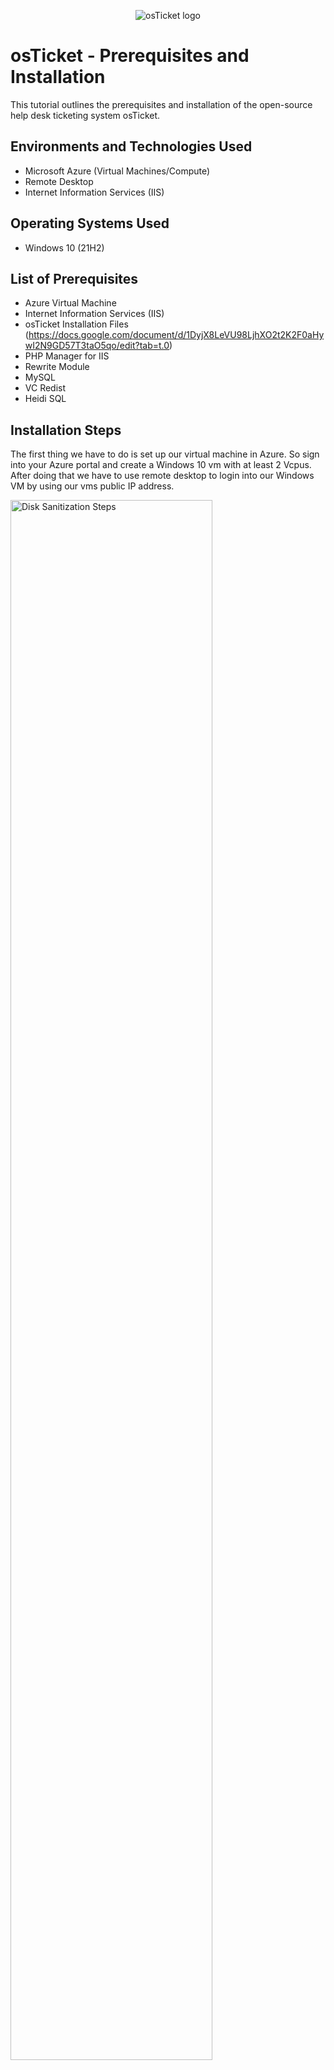 <p align="center">
<img src="https://i.imgur.com/Clzj7Xs.png" alt="osTicket logo"/>
</p>

<h1>osTicket - Prerequisites and Installation</h1>
This tutorial outlines the prerequisites and installation of the open-source help desk ticketing system osTicket.<br />

<h2>Environments and Technologies Used</h2>

- Microsoft Azure (Virtual Machines/Compute)
- Remote Desktop
- Internet Information Services (IIS)

<h2>Operating Systems Used </h2>

- Windows 10</b> (21H2)

<h2>List of Prerequisites</h2>

- Azure Virtual Machine
- Internet Information Services (IIS)
- osTicket Installation Files (https://docs.google.com/document/d/1DyjX8LeVU98LjhXO2t2K2F0aHywI2N9GD57T3taO5qo/edit?tab=t.0)
- PHP Manager for IIS
- Rewrite Module
- MySQL
- VC Redist
- Heidi SQL

<h2>Installation Steps</h2>

<p>
The first thing we have to do is set up our virtual machine in Azure. So sign into your Azure portal and create a Windows 10 vm with at least 2 Vcpus.
  After doing that we have to use remote desktop to login into our Windows VM by using our vms public IP address.
</p>
<p>
<img src="https://i.imgur.com/madXwPZ.png" height="80%" width="80%" alt="Disk Sanitization Steps"/>
</p>
<br />

<p>
Make sure to download the Os Ticket installation files and extract them to our desktop. You should end up with something like this.
</p>
<p>
<img src="https://i.imgur.com/Fe9rJX3.png" height="80%" width="80%" alt="Disk Sanitization Steps"/>
</p>
<br />

<p>
We now Install and Enable IIS in Windows WITH CGI. Go to your control panel and locate uninstall a program.
</p>
<p>
<img src="https://i.imgur.com/7hClpMF.png" height="80%" width="80%" alt="Disk Sanitization Steps"/>
</p>
<br />

<p>
click on turn windows features on or off. Follow this directory to enable and install IIS with CGI.Make sure to check the boxes. World Wide Web Services -> Application Development Features -> [X] CGI
</p>
<p>
<img src="https://i.imgur.com/f1q3yN9.png" height="80%" width="80%" alt="Disk Sanitization Steps"/>
</p>
<br />

<p>
From the OsTicket Installation Files folder, install PHP Manager for IIS (PHPManagerForIIS_V1.5.0.msi)
</p>
<p>
<img src="https://i.imgur.com/pSoRX37.png" height="80%" width="80%" alt="Disk Sanitization Steps"/>
</p>
<br />

<p>
From the OsTicket Installation Files folder, install the Rewrite Module (rewrite_amd64_en-US.msi)
</p>
<p>
<img src="https://i.imgur.com/rwaEjBI.png" height="80%" width="80%" alt="Disk Sanitization Steps"/>
</p>
<br />

<p>
Create a folder named PHP in your C drive. Extract the PHP 7.3.8 (php-7.3.8-nts-Win32-VC15-x86.zip) which is in the osTicket Installation Files folder into the “C:\PHP” folder that you created.

</p>
<p>
<img src="https://i.imgur.com/jkFDFfT.png" height="80%" width="80%" alt="Disk Sanitization Steps"/>
</p>
<p>
<img src="https://i.imgur.com/3LY26Zl.png" height="80%" width="80%" alt="Disk Sanitization Steps"/>
</p>
<br />

<p>
From the OsTicket Installation Files folder, install install VC_redist.x86.exe
</p>
<p>
<img src="https://i.imgur.com/pKXFILL.png." height="80%" width="80%" alt="Disk Sanitization Steps"/>
</p>
<br />


<p>
From the OsTicket Installation Files folder, install install l MySQL 5.5.62 (mysql-5.5.62-win32.msi)
</p>
<p>
<img src="https://i.imgur.com/s3xP3pm.png." height="80%" width="80%" alt="Disk Sanitization Steps"/>
</p>
<br />

<p>
In the installation wizard choose Typical and install. Leave the launch configuration box checked.
</p>
<p>
<img src="https://i.imgur.com/9jG0R2V.png" height="80%" width="80%" alt="Disk Sanitization Steps"/>
</p>
<br />

<p>
Launch the configuration wizard and check the standard configuration and click next
</p>
<p>
<img src="https://i.imgur.com/d55D5q2.png" alt="Disk Sanitization Steps"/>
</p>
<br />

<p>
For simplicity's sake, the password will be "root" and the username "root" and click next And click on execute.
</p>
<p>
<img src="https://i.imgur.com/kHMUs4g.png" alt="Disk Sanitization Steps"/>
</p>
<br />

<p>
Now let's open ISS as an administrator. Go to the search bar type ISS and run it as admin
</p>
<p>
<img src="https://i.imgur.com/eaUDFae.png" alt="Disk Sanitization Steps"/>
</p>
<br />

<p>
Now let's register PHP from within IIS. Click on PHP Manager
</p>
<p>
<img src="https://i.imgur.com/NYINfRX.png" alt="Disk Sanitization Steps"/>
</p>
<br />

<p>
 Click on "register new PHP version" and follow the path to the php executable file (php-cgi.exe)
</p>
<p>
<img src="https://i.imgur.com/uN5w1ml.png" alt="Disk Sanitization Steps"/>
</p>
<br />

<p>
 We restart the ISS server
</p>
<p>
<img src="https://i.imgur.com/JrTfCNF.png" alt="Disk Sanitization Steps"/>
</p>
<br />

<p>
 in the Os ticket Installation files folder. unzip “osTicket-v1.15.8.zip” and copy the “upload” folder into “c:\inetpub\wwwroot” directory and rename the "upload" folder to "osTicket". Then reload ISS again.
</p>
<p>
<img src="https://i.imgur.com/9aUc5ex.png" alt="Disk Sanitization Steps"/>
</p>
<br />

<p>
 In ISS to branch out to sites -> Default -> osTicket -On the right, click “Browse *:80” on the right
</p>
<p>
<img src="https://i.imgur.com/jaW6zgW.png" alt="Disk Sanitization Steps"/>
</p>
<br />

<p>
 We see that some extensions are not enabled 
</p>
<p>
<img src="https://i.imgur.com/yzJBXzJ.png" alt="Disk Sanitization Steps"/>
</p>
<br />

<p>
 To enable the extensions: -Go back to IIS, sites -> Default -> osTicket -Double click PHP manager"
</p>
<p>
<img src="https://i.imgur.com/zerVJRx.png" alt="Disk Sanitization Steps"/>
</p>
<br />

<p>
 Click "Enable or disable an extension"
</p>
<p>
<img src="https://i.imgur.com/FhvJnXB.png" alt="Disk Sanitization Steps"/>
</p>
<br />

<p>
 we have to enable the following extensions : Enable: php_imap.dll, Enable: php_intl.dll , Enable: php_opcache.dll. 
  Then refresh the browser and see if they have been enabled.
</p>
<p>
<img src="https://i.imgur.com/NlNcbSa.png" alt="Disk Sanitization Steps"/>
</p>
<br />

<p>
 we now have to rename one of our files. Go to C:\inetpub\wwwroot\osTicket\include\ost-sampleconfig.php and rename the "ost-sampleconfig.php" file to "ost-config.php"
</p>
<p>
<img src="https://i.imgur.com/vGla6Dm.png" alt="Disk Sanitization Steps"/>
<img src="https://i.imgur.com/Twybjv3.png" alt="Disk Sanitization Steps"/>
</p>
<br />

<p>
 we now have to assign permissions to the file we just renamed. We do so by right-clicking on ost-config.php and clicking on properties. Click security, click on advance, and click on disable the inheritance and we select remove all inherited permissions from this object
</p>
<p>
<img src="https://i.imgur.com/K7rJvSg.png" alt="Disk Sanitization Steps"/>
</p>
<br />

<p>
 Then click on Add. click on select principal, Type "everyone" in the box and click on check names and OK
</p>
<p>
<img src="https://i.imgur.com/Y4r9CYO.png" alt="Disk Sanitization Steps"/>
</p>
<br />

<p>
 Then click on Add. click on Select Principal, Type "everyone" in the box, and click on check names and OK. Make the basic permissions full control. Click on Apply and OK
</p>
<p>
<img src="https://i.imgur.com/Y4r9CYO.png" alt="Disk Sanitization Steps"/>
<img src="https://i.imgur.com/rlvZa5D.png" alt="Disk Sanitization Steps"/>
</p>
<br />

<p>
 Then we go back to the browser and click on continue to set up our OSTicket. Fill in the field with the appropriate details and leave the database section for now. We have to set up our  database. In our osTicket-Installation-Files folder, install HeidiSQL and launch the setup.
</p>
<p>
<img src="https://i.imgur.com/UMixw7y.png" alt="Disk Sanitization Steps"/>
</p>
<br />

<p>
 Click on New. On the right side, we want the username and password to be both "root". Then we click open.
</p>
<p>
<img src="https://i.imgur.com/MbWOaDq.png" alt="Disk Sanitization Steps"/>
</p>
<br />

<p>
  Right-click on unnamed in HeidiSQL on the left and take "create new" then click "database". Name the database "osTicket" without any space in-between. Then go back to the browser and fill in the details for the database make sure the MySQL Database is "osTicket" and the password and user name are "root". Click on Install Now.
  </p>
<p>
<img src="https://i.imgur.com/GuKn8sV.png" alt="Disk Sanitization Steps"/>
</p>
<br />

<p>
  You should see a congratulatory screen like this and some login links. We have just installed OS Ticket.
  </p>
<p>
<img src="https://i.imgur.com/zreBSZg.png" alt="Disk Sanitization Steps"/>
  <img src="https://i.imgur.com/broQ56E.png" alt="Disk Sanitization Steps"/>
</p>
<br />

<h1>Congratulations we just installed Os Ticket</h1>
